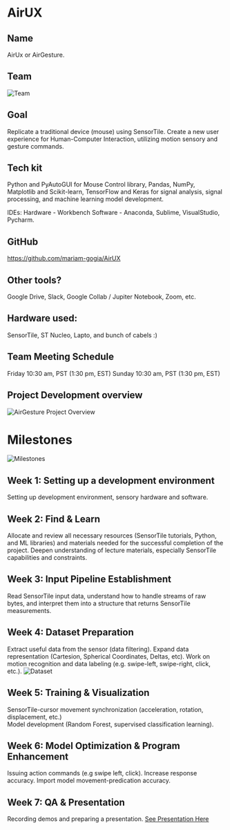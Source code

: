 # AirUX

## Name
AirUx or AirGesture. 

## Team
![Team](https://github.com/mariam-gogia/AirUX/blob/master/src/images/Team.png)

## Goal
Replicate a traditional device (mouse) using SensorTile.  Create a new user experience for Human-Computer Interaction, utilizing motion sensory and gesture commands. 

## Tech kit
Python and PyAutoGUI for Mouse Control library, 
Pandas, NumPy, Matplotlib and Scikit-learn, TensorFlow and Keras for signal analysis, signal processing, and machine learning model development. 

IDEs:
Hardware - Workbench 
Software - Anaconda, Sublime, VisualStudio, Pycharm. 

## GitHub 
https://github.com/mariam-gogia/AirUX

## Other tools? 
Google Drive, Slack, Google Collab / Jupiter Notebook, Zoom, etc.

## Hardware used: 
SensorTile, ST Nucleo, Lapto, and bunch of cabels :) 

## Team Meeting Schedule
Friday 10:30 am, PST (1:30 pm, EST)
Sunday 10:30 am, PST (1:30 pm, EST)

## Project Development overview 

![AirGesture Project Overview](https://github.com/mariam-gogia/AirUX/blob/master/src/images/OverviewIOTML.png)


# Milestones

![Milestones](https://github.com/mariam-gogia/AirUX/blob/master/src/images/Milestones.png)

## Week 1: Setting up a development environment 

Setting up development environment, sensory hardware and software. 

## Week 2: Find & Learn
Allocate and review all necessary resources (SensorTile tutorials, Python, and ML libraries) and materials needed for the successful completion of the project. Deepen understanding of lecture materials, especially SensorTile capabilities and constraints. 
 
## Week 3: Input Pipeline Establishment
Read SensorTile input data, understand how to handle streams of raw bytes, and interpret them into a structure that returns SensorTile measurements. 

## Week 4: Dataset Preparation
Extract useful data from the sensor (data filtering). Expand data representation (Cartesion, Spherical Coordinates, Deltas, etc). 
Work on motion recognition and data labeling (e.g. swipe-left, swipe-right, click, etc.).
![Dataset](https://github.com/mariam-gogia/AirUX/blob/master/src/images/Dataset.png)

## Week 5: Training & Visualization
SensorTile-cursor movement synchronization (acceleration, rotation, displacement, etc.)  
Model development (Random Forest, supervised classification learning).

## Week 6: Model Optimization & Program Enhancement
Issuing action commands (e.g swipe left, click). Increase response accuracy. 
Import model movement-predication accuracy. 

## Week 7: QA & Presentation 
Recording demos and preparing a presentation.
[See Presentation Here](https://docs.google.com/presentation/d/1nJDLNLOWU7jkE5T9yonzKxsSi_w1LN9vJsfU9uoG6Ak/edit)
 
